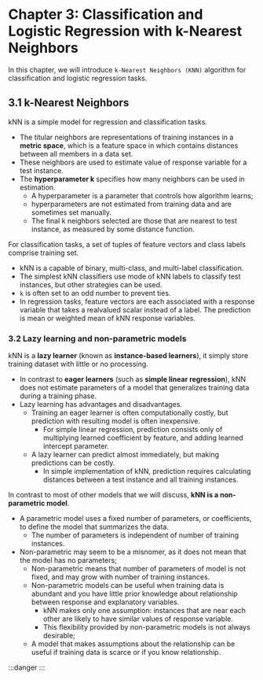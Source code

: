 # Chapter 3: Classification and Logistic Regression with k-Nearest Neighbors

In this chapter, we will introduce `k-Nearest Neighbors (KNN)` algorithm for classification and logistic regression tasks.


## 3.1 k-Nearest Neighbors

kNN is a simple model for regression and classification tasks.
- The titular neighbors are representations of training instances in a **metric space**, which is a feature space in which contains distances between all members in a data set.
- These neighbors are used to estimate value of response variable for a test instance.
- The **hyperparameter k** specifies how many neighbors can be used in estimation.
	- A hyperparameter is a parameter that controls how algorithm learns;
	- hyperparameters are not estimated from training data and are sometimes set manually.
	- The final k neighbors selected are those that are nearest to test instance, as measured by some distance function.

For classification tasks, a set of tuples of feature vectors and class labels comprise training set.
- kNN is a capable of binary, multi-class, and multi-label classification.
- The simplest kNN classifiers use mode of kNN labels to classify test instances, but other strategies can be used.
- `k` is often set to an odd number to prevent ties.
- In regression tasks, feature vectors are each associated with a response variable that takes a realvalued scalar instead of a label. The prediction is mean or weighted mean of kNN response variables.


### 3.2 Lazy learning and non-parametric models

kNN is a **lazy learner** (known as **instance-based learners**), it simply store training dataset with little or no processing.
- In contrast to **eager learners** (such as **simple linear regression**), kNN does not estimate parameters of a model that generalizes training data during a training phase.
- Lazy learning has advantages and disadvantages.
	- Training an eager learner is often computationally costly, but prediction with resulting model is often inexpensive.
		- For simple linear regression, prediction consists only of multiplying learned coefficient by feature, and adding learned intercept parameter.
	- A lazy learner can predict almost immediately, but making predictions can be costly.
		- In simple implementation of kNN, prediction requires calculating distances between a test instance and all training instances.

In contrast to most of other models that we will discuss, **kNN is a non-parametric model**.
- A parametric model uses a fixed number of parameters, or coefficients, to define the model that summarizes the data.
	- The number of parameters is independent of number of training instances.
- Non-parametric may seem to be a misnomer, as it does not mean that the model has no parameters;
	- Non-parametric means that number of parameters of model is not fixed, and may grow with number of training instances.
	- Non-parametric models can be useful when training data is abundant and you have little prior knowledge about relationship between response and explanatory variables.
		- kNN makes only one assumption: instances that are near each other are likely to have similar values of response variable.
		- This flexibility provided by non-parametric models is not always desirable;
	- A model that makes assumptions about the relationship can be useful if training data is scarce or if you know relationship.






:::danger
:::
